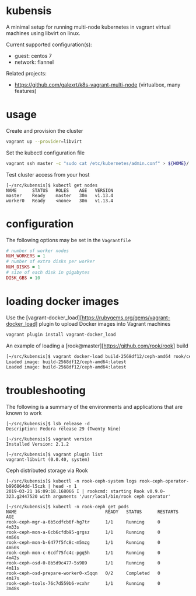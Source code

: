 # kubensis

A minimal setup for running multi-node kubernetes in vagrant virtual
machines using libvirt on linux.

Current supported configuration(s):

* guest: centos 7
* network: flannel

Related projects:

* https://github.com/galexrt/k8s-vagrant-multi-node (virtualbox, many features)

# usage

Create and provision the cluster

```bash
vagrant up --provider=libvirt
```

Set the kubectl configuration file

```bash
vagrant ssh master -c "sudo cat /etc/kubernetes/admin.conf" > ${HOME}/.kube/config
```

Test cluster access from your host

```
[~/src/kubensis]$ kubectl get nodes
NAME      STATUS   ROLES    AGE   VERSION
master    Ready    master   30m   v1.13.4
worker0   Ready    <none>   30m   v1.13.4
```

# configuration

The following options may be set in the `Vagrantfile`

```ruby
# number of worker nodes
NUM_WORKERS = 1
# number of extra disks per worker
NUM_DISKS = 1
# size of each disk in gigabytes
DISK_GBS = 10
```

# loading docker images

Use the [vagrant-docker_load][https://rubygems.org/gems/vagrant-docker_load] plugin to upload Docker images into Vagrant machines

```bash
vagrant plugin install vagrant-docker_load
```

An example of loading a [rook@master][https://github.com/rook/rook] build

```bash
[~/src/kubensis]$ vagrant docker-load build-2568df12/ceph-amd64 rook/ceph:master
Loaded image: build-2568df12/ceph-amd64:latest
Loaded image: build-2568df12/ceph-amd64:latest
```

# troubleshooting

The following is a summary of the environments and applications that are known to work

```
[~/src/kubensis]$ lsb_release -d
Description: Fedora release 29 (Twenty Nine)

[~/src/kubensis]$ vagrant version
Installed Version: 2.1.2

[~/src/kubensis]$ vagrant plugin list
vagrant-libvirt (0.0.40, system)
```

Ceph distributed storage via Rook

```
[~/src/kubensis]$ kubectl -n rook-ceph-system logs rook-ceph-operator-b996864dd-l5czk | head -n 1
2019-03-21 16:09:18.168066 I | rookcmd: starting Rook v0.9.0-323.g2447520 with arguments '/usr/local/bin/rook ceph operator'

[~/src/kubensis]$ kubectl -n rook-ceph get pods
NAME                                  READY   STATUS      RESTARTS   AGE
rook-ceph-mgr-a-6b5cdfcb6f-hg7tr      1/1     Running     0          4m33s
rook-ceph-mon-a-6cb6cfdb95-grgsz      1/1     Running     0          4m56s
rook-ceph-mon-b-6477f5fc8c-m5mzg      1/1     Running     0          4m50s
rook-ceph-mon-c-6cdf75fc4c-pgq5h      1/1     Running     0          4m42s
rook-ceph-osd-0-8b5d9c477-5s989       1/1     Running     0          4m11s
rook-ceph-osd-prepare-worker0-x5qqn   0/2     Completed   0          4m17s
rook-ceph-tools-76c7d559b6-vcxhr      1/1     Running     0          3m48s
```
